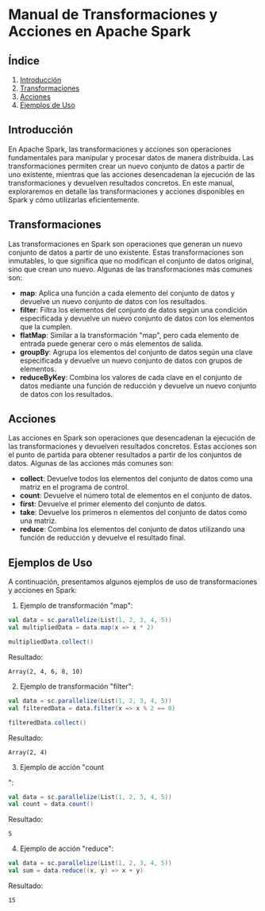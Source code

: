 # Manual de Transformaciones y Acciones en Apache Spark

## Índice

1. [Introducción](#introducción)
2. [Transformaciones](#transformaciones)
3. [Acciones](#acciones)
4. [Ejemplos de Uso](#ejemplos-de-uso)

## Introducción<a id="introducción"></a>

En Apache Spark, las transformaciones y acciones son operaciones fundamentales para manipular y procesar datos de manera distribuida. Las transformaciones permiten crear un nuevo conjunto de datos a partir de uno existente, mientras que las acciones desencadenan la ejecución de las transformaciones y devuelven resultados concretos. En este manual, exploraremos en detalle las transformaciones y acciones disponibles en Spark y cómo utilizarlas eficientemente.

## Transformaciones<a id="transformaciones"></a>

Las transformaciones en Spark son operaciones que generan un nuevo conjunto de datos a partir de uno existente. Estas transformaciones son inmutables, lo que significa que no modifican el conjunto de datos original, sino que crean uno nuevo. Algunas de las transformaciones más comunes son:

- **map**: Aplica una función a cada elemento del conjunto de datos y devuelve un nuevo conjunto de datos con los resultados.
- **filter**: Filtra los elementos del conjunto de datos según una condición especificada y devuelve un nuevo conjunto de datos con los elementos que la cumplen.
- **flatMap**: Similar a la transformación "map", pero cada elemento de entrada puede generar cero o más elementos de salida.
- **groupBy**: Agrupa los elementos del conjunto de datos según una clave especificada y devuelve un nuevo conjunto de datos con grupos de elementos.
- **reduceByKey**: Combina los valores de cada clave en el conjunto de datos mediante una función de reducción y devuelve un nuevo conjunto de datos con los resultados.

## Acciones<a id="acciones"></a>

Las acciones en Spark son operaciones que desencadenan la ejecución de las transformaciones y devuelven resultados concretos. Estas acciones son el punto de partida para obtener resultados a partir de los conjuntos de datos. Algunas de las acciones más comunes son:

- **collect**: Devuelve todos los elementos del conjunto de datos como una matriz en el programa de control.
- **count**: Devuelve el número total de elementos en el conjunto de datos.
- **first**: Devuelve el primer elemento del conjunto de datos.
- **take**: Devuelve los primeros n elementos del conjunto de datos como una matriz.
- **reduce**: Combina los elementos del conjunto de datos utilizando una función de reducción y devuelve el resultado final.

## Ejemplos de Uso<a id="ejemplos-de-uso"></a>

A continuación, presentamos algunos ejemplos de uso de transformaciones y acciones en Spark:

1. Ejemplo de transformación "map":

```scala
val data = sc.parallelize(List(1, 2, 3, 4, 5))
val multipliedData = data.map(x => x * 2)

multipliedData.collect()
```

Resultado:
```
Array(2, 4, 6, 8, 10)
```

2. Ejemplo de transformación "filter":

```scala
val data = sc.parallelize(List(1, 2, 3, 4, 5))
val filteredData = data.filter(x => x % 2 == 0)

filteredData.collect()
```

Resultado:
```
Array(2, 4)
```

3. Ejemplo de acción "count

":

```scala
val data = sc.parallelize(List(1, 2, 3, 4, 5))
val count = data.count()
```

Resultado:
```
5
```

4. Ejemplo de acción "reduce":

```scala
val data = sc.parallelize(List(1, 2, 3, 4, 5))
val sum = data.reduce((x, y) => x + y)
```

Resultado:
```
15
```